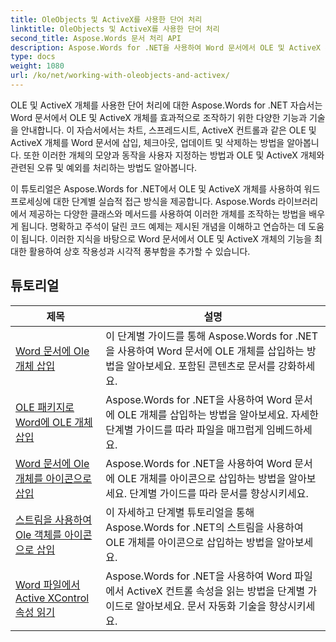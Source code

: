 ```yaml
---
title: OleObjects 및 ActiveX를 사용한 단어 처리
linktitle: OleObjects 및 ActiveX를 사용한 단어 처리
second_title: Aspose.Words 문서 처리 API
description: Aspose.Words for .NET을 사용하여 Word 문서에서 OLE 및 ActiveX 개체로 작업하는 방법을 알아보세요. 코드 예제가 있는 자세한 튜토리얼.
type: docs
weight: 1080
url: /ko/net/working-with-oleobjects-and-activex/
---
```


OLE 및 ActiveX 개체를 사용한 단어 처리에 대한 Aspose.Words for .NET 자습서는 Word 문서에서 OLE 및 ActiveX 개체를 효과적으로 조작하기 위한 다양한 기능과 기술을 안내합니다. 이 자습서에서는 차트, 스프레드시트, ActiveX 컨트롤과 같은 OLE 및 ActiveX 개체를 Word 문서에 삽입, 체크아웃, 업데이트 및 삭제하는 방법을 알아봅니다. 또한 이러한 개체의 모양과 동작을 사용자 지정하는 방법과 OLE 및 ActiveX 개체와 관련된 오류 및 예외를 처리하는 방법도 알아봅니다.

이 튜토리얼은 Aspose.Words for .NET에서 OLE 및 ActiveX 개체를 사용하여 워드 프로세싱에 대한 단계별 실습적 접근 방식을 제공합니다. Aspose.Words 라이브러리에서 제공하는 다양한 클래스와 메서드를 사용하여 이러한 개체를 조작하는 방법을 배우게 됩니다. 명확하고 주석이 달린 코드 예제는 제시된 개념을 이해하고 연습하는 데 도움이 됩니다. 이러한 지식을 바탕으로 Word 문서에서 OLE 및 ActiveX 개체의 기능을 최대한 활용하여 상호 작용성과 시각적 풍부함을 추가할 수 있습니다.

 ## 튜토리얼
| 제목 | 설명 |
| --- | --- |
| [Word 문서에 Ole 개체 삽입](./insert-ole-object/) | 이 단계별 가이드를 통해 Aspose.Words for .NET을 사용하여 Word 문서에 OLE 개체를 삽입하는 방법을 알아보세요. 포함된 콘텐츠로 문서를 강화하세요. |
| [OLE 패키지로 Word에 OLE 개체 삽입](./insert-ole-object-with-ole-package/) | Aspose.Words for .NET을 사용하여 Word 문서에 OLE 개체를 삽입하는 방법을 알아보세요. 자세한 단계별 가이드를 따라 파일을 매끄럽게 임베드하세요. |
| [Word 문서에 Ole 개체를 아이콘으로 삽입](./insert-ole-object-as-icon/) | Aspose.Words for .NET을 사용하여 Word 문서에 OLE 개체를 아이콘으로 삽입하는 방법을 알아보세요. 단계별 가이드를 따라 문서를 향상시키세요. |
| [스트림을 사용하여 Ole 객체를 아이콘으로 삽입](./insert-ole-object-as-icon-using-stream/) | 이 자세하고 단계별 튜토리얼을 통해 Aspose.Words for .NET의 스트림을 사용하여 OLE 개체를 아이콘으로 삽입하는 방법을 알아보세요. |
| [Word 파일에서 Active XControl 속성 읽기](./read-active-xcontrol-properties/) | Aspose.Words for .NET을 사용하여 Word 파일에서 ActiveX 컨트롤 속성을 읽는 방법을 단계별 가이드로 알아보세요. 문서 자동화 기술을 향상시키세요. |